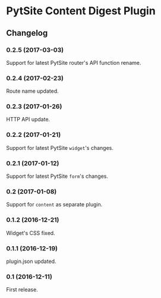 # PytSite Content Digest Plugin


## Changelog


### 0.2.5 (2017-03-03)
Support for latest PytSite router's API function rename.


### 0.2.4 (2017-02-23)
Route name updated.


### 0.2.3 (2017-01-26)
HTTP API update.


### 0.2.2 (2017-01-21)
Support for latest PytSite `widget`'s changes.


### 0.2.1 (2017-01-12)
Support for latest PytSite `form`'s changes.


### 0.2 (2017-01-08)
Support for `content` as separate plugin.


### 0.1.2 (2016-12-21)
Widget's CSS fixed.


### 0.1.1 (2016-12-19)
plugin.json updated.


### 0.1 (2016-12-11)
First release.
